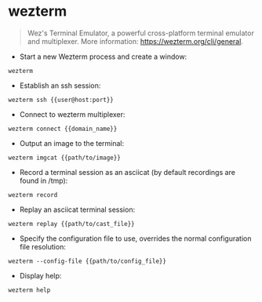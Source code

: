 # wezterm

> Wez's Terminal Emulator, a powerful cross-platform terminal emulator and multiplexer.
> More information: <https://wezterm.org/cli/general>.

- Start a new Wezterm process and create a window:

`wezterm`

- Establish an ssh session:

`wezterm ssh {{user@host:port}}`

- Connect to wezterm multiplexer:

`wezterm connect {{domain_name}}`

- Output an image to the terminal:

`wezterm imgcat {{path/to/image}}`

- Record a terminal session as an asciicat (by default recordings are found in /tmp):

`wezterm record`

- Replay an asciicat terminal session:

`wezterm replay {{path/to/cast_file}}`

- Specify the configuration file to use, overrides the normal configuration file resolution:

`wezterm --config-file {{path/to/config_file}}`

- Display help:

`wezterm help`
